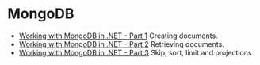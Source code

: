 # MongoDB

- [Working with MongoDB in .NET - Part 1](https://www.codementor.io/pmbanugo/working-with-mongodb-in-net-1-basics-g4frivcvz)
  Creating documents.
- [Working with MongoDB in .NET - Part 2](https://www.codementor.io/pmbanugo/working-with-mongodb-in-net-2-retrieving-mrlbeanm5)
  Retrieving documents.
- [Working with MongoDB in .NET - Part 3](https://www.codementor.io/pmbanugo/working-with-mongodb-in-net-part-3-skip-sort-limit-and-projections-oqfwncyka)
  Skip, sort, limit and projections